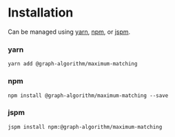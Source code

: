# Installation

Can be managed using
[yarn](https://yarnpkg.com/en/docs),
[npm](https://docs.npmjs.com),
or [jspm](https://jspm.org/docs).


### yarn
```terminal
yarn add @graph-algorithm/maximum-matching
```

### npm
```terminal
npm install @graph-algorithm/maximum-matching --save
```

### jspm
```terminal
jspm install npm:@graph-algorithm/maximum-matching
```
